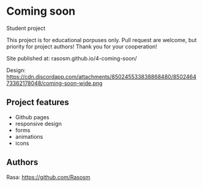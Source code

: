 # Coming soon

Student project

This project is for educational porpuses only. Pull request are welcome, but priority for project authors! Thank you for your cooperation!

Site published at: rasosm.github.io/4-coming-soon/

Design: https://cdn.discordapp.com/attachments/850245533838868480/850246473362178048/coming-soon-wide.png

## Project features
- Github pages
- responsive design
- forms
- animations
- icons

## Authors
Rasa: https://github.com/Rasosm